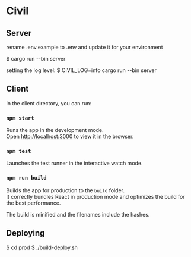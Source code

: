 # Civil

## Server

rename .env.example to .env and update it for your environment


$ cargo run --bin server

setting the log level:
$ CIVIL_LOG=info cargo run --bin server

## Client

In the client directory, you can run:

### `npm start`

Runs the app in the development mode.<br>
Open [http://localhost:3000](http://localhost:3000) to view it in the browser.

### `npm test`

Launches the test runner in the interactive watch mode.<br>

### `npm run build`

Builds the app for production to the `build` folder.<br>
It correctly bundles React in production mode and optimizes the build for the best performance.

The build is minified and the filenames include the hashes.<br>

## Deploying

$ cd prod
$ ./build-deploy.sh
